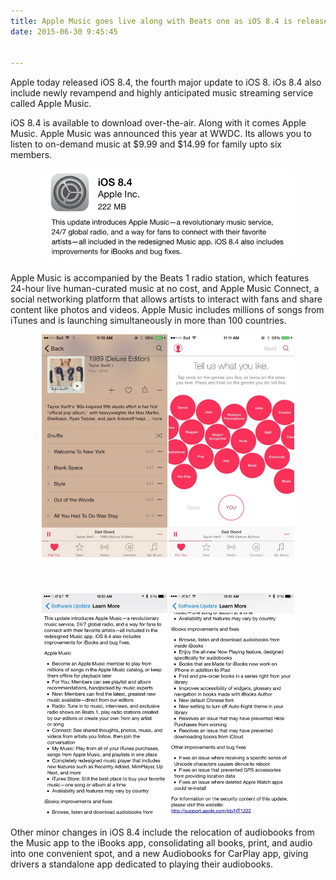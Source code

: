 ```yaml
---
title: Apple Music goes live along with Beats one as iOS 8.4 is released
date: 2015-06-30 9:45:45


---
```


<p class="intro"><span class="dropcap">A</span>pple today released iOS 8.4, the fourth major update to iOS 8. iOs 8.4 also include newly revampend and highly anticipated music streaming service called Apple Music.</p>

<p>iOS 8.4 is available to download over-the-air. Along with it comes Apple Music. Apple Music was announced this year at WWDC. Its allows you to listen to on-demand music at $9.99 and $14.99 for family upto six members.</p>

<div style="width: 80%; margin: 10px auto;"><img src="/assets/blog-img/ios84applemusic.jpg"></div>
<p>Apple Music is accompanied by the Beats 1 radio station, which features 24-hour live human-curated music at no cost, and Apple Music Connect, a social networking platform that allows artists to interact with fans and share content like photos and videos. Apple Music includes millions of songs from iTunes and is launching simultaneously in more than 100 countries. 
</p>
<div style="width: 80%; margin: 10px auto;"><img src="/assets/blog-img/applemusicscreenshots-800x709.jpg"></div>
<br>
<br>
<div style="width: 80%; margin: 10px auto;"><img src="/assets/blog-img/ios84releasenotes-800x708.jpg"></div>

<p>Other minor changes in iOS 8.4 include the relocation of audiobooks from the Music app to the iBooks app, consolidating all books, print, and audio into one convenient spot, and a new Audiobooks for CarPlay app, giving drivers a standalone app dedicated to playing their audiobooks. 
</p>